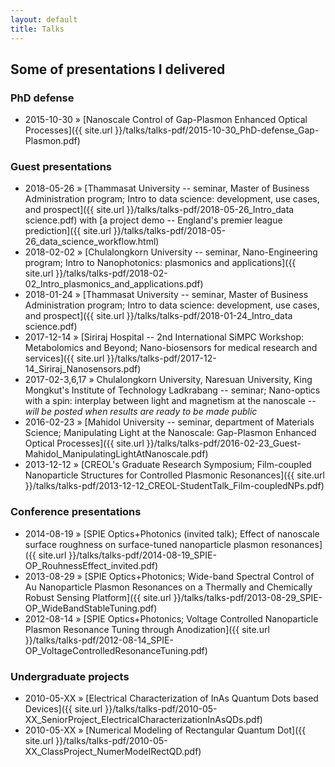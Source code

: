 ```yaml
---
layout: default
title: Talks
---
```


## Some of presentations I delivered

### PhD defense
* 2015-10-30 » [Nanoscale Control of Gap-Plasmon Enhanced Optical Processes]({{ site.url }}/talks/talks-pdf/2015-10-30_PhD-defense_Gap-Plasmon.pdf)

### Guest presentations
* 2018-05-26 » [Thammasat University -- seminar, Master of Business Administration program; Intro to data science: development, use cases, and prospect]({{ site.url }}/talks/talks-pdf/2018-05-26_Intro_data science.pdf) with [a project demo -- England's premier league prediction]({{ site.url }}/talks/talks-pdf/2018-05-26_data_science_workflow.html)
* 2018-02-02 » [Chulalongkorn University -- seminar, Nano-Engineering program; Intro to Nanophotonics: plasmonics and applications]({{ site.url }}/talks/talks-pdf/2018-02-02_Intro_plasmonics_and_applications.pdf)
* 2018-01-24 » [Thammasat University -- seminar, Master of Business Administration program; Intro to data science: development, use cases, and prospect]({{ site.url }}/talks/talks-pdf/2018-01-24_Intro_data science.pdf)
* 2017-12-14 » [Siriraj Hospital -- 2nd International SiMPC Workshop: Metabolomics and Beyond; Nano-biosensors for medical research and services]({{ site.url }}/talks/talks-pdf/2017-12-14_Siriraj_Nanosensors.pdf)
* 2017-02-3,6,17 » Chulalongkorn University, Naresuan University, King Mongkut's Institute of Technology Ladkrabang -- seminar; Nano-optics with a spin: interplay between light and magnetism at the nanoscale -- *will be posted when results are ready to be made public*
* 2016-02-23 » [Mahidol University -- seminar, department of Materials Science; Manipulating Light at the Nanoscale: Gap-Plasmon Enhanced Optical Processes]({{ site.url }}/talks/talks-pdf/2016-02-23_Guest-Mahidol_ManipulatingLightAtNanoscale.pdf)
* 2013-12-12 » [CREOL's Graduate Research Symposium; Film-coupled Nanoparticle Structures for Controlled Plasmonic Resonances]({{ site.url }}/talks/talks-pdf/2013-12-12_CREOL-StudentTalk_Film-coupledNPs.pdf)

### Conference presentations
* 2014-08-19 » [SPIE Optics+Photonics (invited talk); Effect of nanoscale surface roughness on surface-tuned nanoparticle plasmon resonances]({{ site.url }}/talks/talks-pdf/2014-08-19_SPIE-OP_RouhnessEffect_invited.pdf)
* 2013-08-29 » [SPIE Optics+Photonics; Wide-band Spectral Control of Au Nanoparticle Plasmon Resonances on a Thermally and Chemically Robust Sensing Platform]({{ site.url }}/talks/talks-pdf/2013-08-29_SPIE-OP_WideBandStableTuning.pdf)
* 2012-08-14 » [SPIE Optics+Photonics; Voltage Controlled Nanoparticle Plasmon Resonance Tuning through Anodization]({{ site.url }}/talks/talks-pdf/2012-08-14_SPIE-OP_VoltageControlledResonanceTuning.pdf)

### Undergraduate projects
* 2010-05-XX » [Electrical Characterization of InAs Quantum Dots based Devices]({{ site.url }}/talks/talks-pdf/2010-05-XX_SeniorProject_ElectricalCharacterizationInAsQDs.pdf)
* 2010-05-XX » [Numerical Modeling of Rectangular Quantum Dot]({{ site.url }}/talks/talks-pdf/2010-05-XX_ClassProject_NumerModelRectQD.pdf)
